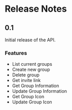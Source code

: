 # Release Notes

## 0.1

Initial release of the API.

### Features

- List current groups
- Create new group
- Delete group
- Get invite link
- Get Group Information
- Update Group Information
- Get Group Icon
- Update Group Icon
